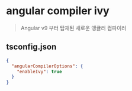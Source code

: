 # angular compiler ivy

> Angular v9 부터 탑재된 새로운 앵귤러 컴파이러

## tsconfig.json

```json
{
  "angularCompilerOptions": {
    "enableIvy": true
  }
}
```
